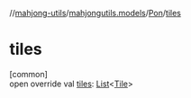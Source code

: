 //[mahjong-utils](../../../index.md)/[mahjongutils.models](../index.md)/[Pon](index.md)/[tiles](tiles.md)

# tiles

[common]\
open override val [tiles](tiles.md): [List](https://kotlinlang.org/api/latest/jvm/stdlib/kotlin.collections/-list/index.html)&lt;[Tile](../-tile/index.md)&gt;
